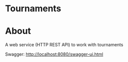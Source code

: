 # Tournaments
# About 
A web service (HTTP REST API) to work with tournaments

Swagger: <http://localhost:8080/swagger-ui.html>
